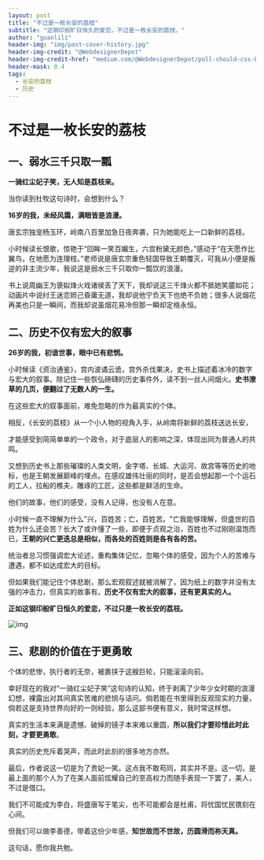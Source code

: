 ```yaml
---
layout: post
title: "不过是一枚长安的荔枝"
subtitle: "这钢印般旷日恒久的爱恋，不过是一枚长安的荔枝。"
author: "guanlili"
header-img: "img/post-cover-history.jpg"
header-img-credit: "@WebdesignerDepot"
header-img-credit-href: "medium.com/@WebdesignerDepot/poll-should-css-become-more-like-a-programming-language-c74eb26a4270"
header-mask: 0.4
tags:
  - 长安的荔枝
  - 历史
---
```

# 不过是一枚长安的荔枝

## 一、弱水三千只取一瓢

**一骑红尘妃子笑，无人知是荔枝来。**

当你读到杜牧这句诗时，会想到什么？

**16岁的我，未经风霜，满眼皆是浪漫。**

唐玄宗独宠杨玉环，岭南八百里加急日夜奔袭，只为她能吃上一口新鲜的荔枝。

小时候读长恨歌，惊艳于“回眸一笑百媚生，六宫粉黛无颜色，”感动于“在天愿作比翼鸟，在地愿为连理枝。”老师说是唐玄宗重色轻国导致王朝覆灭，可我从小便是叛逆的非主流少年，我说这是弱水三千只取你一瓢饮的浪漫。

书上说周幽王为褒姒烽火戏诸侯丢了天下，我却说这三千烽火都不抵她笑靥如花；动画片中说纣王迷恋妲己昏庸无道，我却说他宁负天下也绝不负她；很多人说烟花再美也只是一瞬间，而我却说虽烟花易冷但那一瞬却定格永恒。

## 二、历史不仅有宏大的叙事

**26岁的我，初谙世事，眼中已有悲悯。**

小时候读《资治通鉴》，宫内波谲云诡，宫外杀伐果决，史书上描述着冰冷的数字与宏大的叙事。除记住一些恢弘磅礴的历史事件外，读不到一丝人间烟火。**史书潦草的几页，便翻过了无数人的一生。**

在这些宏大的叙事面前，难免忽略的作为最真实的个体。

相反，《长安的荔枝》从一个小人物的视角入手，从岭南将新鲜的荔枝送达长安，

才能感受到简简单单的一个政令，对于底层人的影响之深，体现出同为普通人的共鸣。

又想到历史书上那些璀璨的人类文明，金字塔、长城、大运河、故宫等等历史的地标，也是王朝发展巅峰的埋点。在感叹雄伟壮丽的同时，是否会想起那一个个运石的工人，拉船的樵夫，雕琢的工匠，这些都是鲜活的生命。

他们的故事，他们的感受，没有人记得，也没有人在意。

小时候一直不理解为什么"兴，百姓苦；亡，百姓苦。"亡我能够理解，但盛世的百姓为什么还会苦？长大了或许懂了一些，即便于贞观之治，百姓也不过刚刚温饱而已，**王朝的兴亡更迭总是相似，而各处的百姓则是各有各的苦。**

统治者总习惯强调宏大论述，重构集体记忆，忽略个体的感受，因为个人的苦难与遭遇，都不如达成宏大的目标。

但如果我们能记住个体悲剧，那么宏观叙述就被消解了，因为纸上的数字并没有太强的冲击力，但真实的故事有。**历史不仅有宏大的叙事，还有更真实的人。**

**正如这钢印般旷日恒久的爱恋，不过只是一枚长安的荔枝。**


![img](https://blog-1258476669.cos.ap-beijing.myqcloud.com/cos-pictureBed/v2-36f45336f6ee43dc00243e33b818d57e_720w.webp)

## 三、悲剧的价值在于更勇敢

个体的悲惨，执行者的无奈，被裹挟于这艘巨轮，只能滚滚向前。

幸好现在的我对“一骑红尘妃子笑”这句诗的认知，终于剥离了少年少女时期的浪漫幻想，裸露出对其间真实苦难的悲悯与诘问。倘若能在书里得到反观现实的力量，倘若这是支持世界向好的一则经验，那么这部书便有意义，我时常这样想。

真实的生活本来满是遗憾、破掉的镜子本来难以重圆，**所以我们才要珍惜此时此刻，才要更勇敢**。

真实的历史充斥着哭声，而此时此刻的很多地方亦然。

最后，作者说这一切是为了贵妃一笑。这点我不敢苟同，其实并不是。这一切，是最上面的那个人为了在美人面前炫耀自己的至高权力而随手表现一下罢了，美人，不过是借口。

我们不可能成为李白，将盛唐写于笔尖，也不可能都会是杜甫，将忧国忧民镌刻在心间。

但我们可以做李善德，带着这份少年感，**知世故而不世故，历圆滑而祢天真。**

这句话，愿你我共勉。



